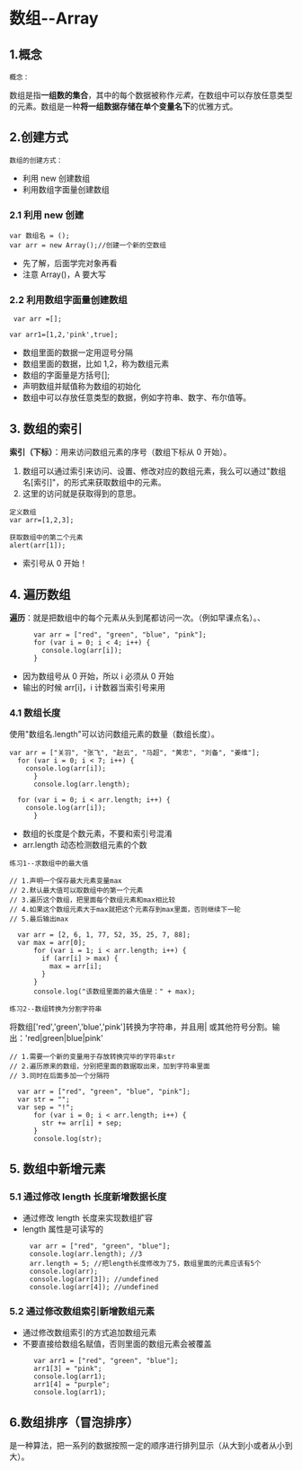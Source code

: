 # 数组--Array

## 1.概念

`概念：`

数组是指**一组数的集合**，其中的每个数据被称作*元素*，在数组中可以存放任意类型的元素。数组是一种**将一组数据存储在单个变量名下**的优雅方式。

## 2.创建方式

`数组的创建方式：`

- 利用 new 创建数组
- 利用数组字面量创建数组

### 2.1 利用 new 创建

```
var 数组名 = ();
var arr = new Array();//创建一个新的空数组
```

- 先了解，后面学完对象再看
- 注意 Array()，A 要大写

### 2.2 利用数组字面量创建数组

```
 var arr =[];

var arr1=[1,2,'pink',true];
```

- 数组里面的数据一定用逗号分隔
- 数组里面的数据，比如 1,2，称为数组元素
- 数组的字面量是方括号[];
- 声明数组并赋值称为数组的初始化
- 数组中可以存放任意类型的数据，例如字符串、数字、布尔值等。

## 3. 数组的索引

**索引（下标）**：用来访问数组元素的序号（数组下标从 0 开始）。

1. 数组可以通过索引来访问、设置、修改对应的数组元素，我么可以通过"数组名[索引]"，的形式来获取数组中的元素。
2. 这里的访问就是获取得到的意思。

```
定义数组
var arr=[1,2,3];

获取数组中的第二个元素
alert(arr[1]);
```

- 索引号从 0 开始！

## 4. 遍历数组

**遍历**：就是把数组中的每个元素从头到尾都访问一次。（例如早课点名）。、

```
      var arr = ["red", "green", "blue", "pink"];
      for (var i = 0; i < 4; i++) {
        console.log(arr[i]);
      }
```

- 因为数组号从 0 开始，所以 i 必须从 0 开始
- 输出的时候 arr[i]，i 计数器当索引号来用

### 4.1 数组长度

使用"数组名.length"可以访问数组元素的数量（数组长度）。

```
var arr = ["关羽", "张飞", "赵云", "马超", "黄忠", "刘备", "姜维"];
  for (var i = 0; i < 7; i++) {
    console.log(arr[i]);
      }
      console.log(arr.length);

  for (var i = 0; i < arr.length; i++) {
    console.log(arr[i]);
      }
```

- 数组的长度是个数元素，不要和索引号混淆
- arr.length 动态检测数组元素的个数

`练习1--求数组中的最大值`

```
// 1.声明一个保存最大元素变量max
// 2.默认最大值可以取数组中的第一个元素
// 3.遍历这个数组，把里面每个数组元素和max相比较
// 4.如果这个数组元素大于max就把这个元素存到max里面，否则继续下一轮
// 5.最后输出max

  var arr = [2, 6, 1, 77, 52, 35, 25, 7, 88];
  var max = arr[0];
      for (var i = 1; i < arr.length; i++) {
        if (arr[i] > max) {
          max = arr[i];
        }
      }
      console.log("该数组里面的最大值是：" + max);
```

`练习2--数组转换为分割字符串`

将数组['red','green','blue','pink']转换为字符串，并且用| 或其他符号分割。输出：'red|green|blue|pink'

```
// 1.需要一个新的变量用于存放转换完毕的字符串str
// 2.遍历原来的数组，分别把里面的数据取出来，加到字符串里面
// 3.同时在后面多加一个分隔符

  var arr = ["red", "green", "blue", "pink"];
  var str = "";
  var sep = "!";
      for (var i = 0; i < arr.length; i++) {
        str += arr[i] + sep;
      }
      console.log(str);
```

## 5. 数组中新增元素

### 5.1 通过修改 length 长度新增数据长度

- 通过修改 length 长度来实现数组扩容
- length 属性是可读写的

```
     var arr = ["red", "green", "blue"];
     console.log(arr.length); //3
     arr.length = 5; //把length长度修改为了5，数组里面的元素应该有5个
     console.log(arr);
     console.log(arr[3]); //undefined
     console.log(arr[4]); //undefined
```

### 5.2 通过修改数组索引新增数组元素

- 通过修改数组索引的方式追加数组元素
- 不要直接给数组名赋值，否则里面的数组元素会被覆盖

```
      var arr1 = ["red", "green", "blue"];
      arr1[3] = "pink";
      console.log(arr1);
      arr1[4] = "purple";
      console.log(arr1);
```

## 6.数组排序（冒泡排序）

是一种算法，把一系列的数据按照一定的顺序进行排列显示（从大到小或者从小到大）。
